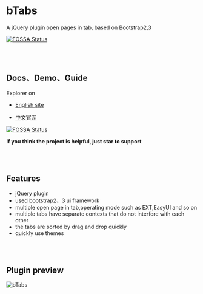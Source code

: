 # bTabs

A jQuery plugin open pages in tab, based on Bootstrap2,3

[![FOSSA Status](https://app.fossa.io/api/projects/git%2Bgithub.com%2FTerryZ%2FbTabs.svg?type=shield)](https://app.fossa.io/projects/git%2Bgithub.com%2FTerryZ%2FbTabs?ref=badge_shield)

<br><br>

## Docs、Demo、Guide

Explorer on 

- [English site](https://terryz.github.io/btabs/index.html)

- [中文官网](https://terryz.gitee.io/btabs/index.html)


[![FOSSA Status](https://app.fossa.io/api/projects/git%2Bgithub.com%2FTerryZ%2FbTabs.svg?type=large)](https://app.fossa.io/projects/git%2Bgithub.com%2FTerryZ%2FbTabs?ref=badge_large)


**If you think the project is helpful, just star to support**

<br><br>

## Features

- jQuery plugin
- used bootstrap2、3 ui framework
- multiple open page in tab,operating mode such as EXT,EasyUI and so on
- multiple tabs have separate contexts that do not interfere with each other
- the tabs are sorted by drag and drop quickly
- quickly use themes

<br><br>

## Plugin preview  

![bTabs](https://terryz.github.io/image/bTabs.png)
